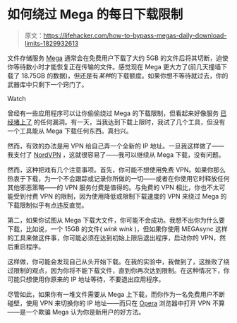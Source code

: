 # 如何绕过 Mega 的每日下载限制

> 原文：<https://lifehacker.com/how-to-bypass-megas-daily-download-limits-1829932613>

文件存储服务 [Mega](https://mega.co.nz/) 通常会在免费用户下载了大约 5GB 的文件后将其切断，迫使你等待数小时才能恢复正在传输的文件。感觉现在 Mega 更大方了(前几天撞墙下载了 18.75GB 的数据)，但还是有*某种*的下载额度。如果你想不等待就过去，你的武器库中只剩下一个窍门了。

Watch

曾经有一些应用程序可以让你偷偷绕过 Mega 的下载限制，但看起来好像服务 [已经堵上了](https://www.reddit.com/r/Piracy/comments/8wxve3/bypassing_mega_links_quota/) 的任何漏洞。有一天，当我达到下载上限时，我试了几个工具，但没有一个工具能从 Mega 下载任何东西。真扫兴。

然而，有效的办法是用 VPN 给自己弄一个全新的 IP 地址。一旦我这样做了——我支付了 [NordVPN](https://nordvpn.com/) ，这就很容易了——我可以继续从 Mega 下载，没有问题。

然而，这种把戏有几个注意事项。首先，你可能不想使用免费 VPN。如果你那么热衷于下载，为一个不会跟踪或记录你所做的一切——或者在你使用它时释放任何其他邪恶策略——的 VPN 服务付费是值得的。与免费的 VPN 相比，你也不太可能受到付费 VPN 的限制，因为使用降低或限制下载速度的 VPN 来绕过 Mega 的下载限制似乎有点违反直觉。

第二，如果你试图从 Mega 下载大文件，你可能不会成功。我想不出你为什么要下载，比如说，一个 15GB 的文件( *wink wink* )，但如果你使用 MEGAsync 这样的工具来做这件事，你可能必须在达到初始上限后退出程序，启动你的 VPN，然后重启程序。

这样做，你可能会发现自己从头开始下载。在我的实验中，我做到了，这挫败了绕过限制的观点，因为你将不能下载文件，直到你再次达到限制。在这种情况下，你可能只想使用你原来的 IP 地址等待，不要退出应用程序。

尽管如此，如果你有一堆文件需要从 Mega 上下载，而你作为一名免费用户不断碰壁，使用 VPN 来切换你的 IP 地址——而只在 [Opera](https://www.opera.com/) 浏览器中打开 VPN 不算——是一个欺骗 Mega 认为你是新用户的好方法。